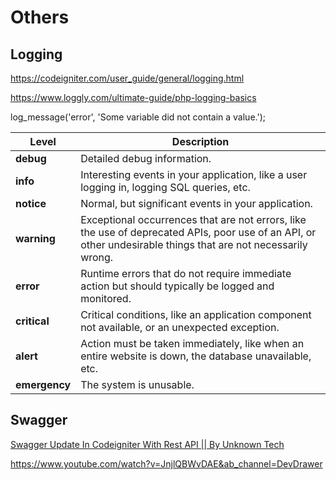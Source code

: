 # Others

## Logging

<https://codeigniter.com/user_guide/general/logging.html>

<https://www.loggly.com/ultimate-guide/php-logging-basics>

log_message('error', 'Some variable did not contain a value.');

| **Level**     | **Description**                                                                                                                                               |
|------------|------------------------------------------------------------|
| **debug**     | Detailed debug information.                                                                                                                                   |
| **info**      | Interesting events in your application, like a user logging in, logging SQL queries, etc.                                                                     |
| **notice**    | Normal, but significant events in your application.                                                                                                           |
| **warning**   | Exceptional occurrences that are not errors, like the use of deprecated APIs, poor use of an API, or other undesirable things that are not necessarily wrong. |
| **error**     | Runtime errors that do not require immediate action but should typically be logged and monitored.                                                             |
| **critical**  | Critical conditions, like an application component not available, or an unexpected exception.                                                                 |
| **alert**     | Action must be taken immediately, like when an entire website is down, the database unavailable, etc.                                                         |
| **emergency** | The system is unusable.                                                                                                                                       |

## Swagger

[Swagger Update In Codeigniter With Rest API || By Unknown Tech](https://www.youtube.com/watch?v=xta65r12mg8&ab_channel=UnknownTech)

<https://www.youtube.com/watch?v=JnjlQBWvDAE&ab_channel=DevDrawer>
